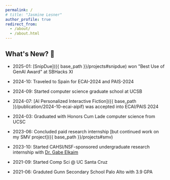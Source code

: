 ```yaml
---
permalink: /
# title: "Jasmine Lesner"
author_profile: true
redirect_from: 
  - /about/
  - /about.html
---
```


<!-- 
I am a graduate student in the Computer Science Department at the University of California, Santa Barbara. 
 -->

<!-- 
# TODO standardize date format

# TODO add bit more detail to each event 

# double check dates

# add club activities?

# add hackthons from the past ?

-->

## What's New? 🎉

- 2025-01: [SnipDue]({{ base_path }}/projects#snipdue) won "Best Use of GenAI Award" at SBHacks XI 

- 2024-10: Traveled to Spain for ECAI-2024 and PAIS-2024

- 2024-09: Started computer science graduate school at UCSB 

- 2024-07: [AI Personalized Interactive Fiction]({{ base_path }}/publication/2024-10-ecai-aipif) was accepted into ECAI/PAIS 2024

- 2024-03: Graduated with Honors Cum Lade computer science from UCSC

- 2023-06: Concluded paid research internship [but continued work on my SMV project]({{ base_path }}/projects#smv)

- 2023-10: Started CAHSI/NSF-sponsored undergraduate research internship with <a href="https://users.soe.ucsc.edu/~elkaim/elkaim/Home.html">Dr. Gabe Elkaim</a>

- 2021-09: Started Comp Sci @ UC Santa Cruz

- 2021-06: Graduted Gunn Secondary School Palo Alto with 3.9 GPA 


<!-- 

- 2020-04: Accepted to COSMOS @ UC Santa Cruz => but COVID cancelled it.

- 2009-03: I become naturalized citizen of United State of America

- 2009-03: Moved to California from Canada 

-->


<!-- ## FAQ

* What are you working on? 
    - Peek at my <a target="_blank" href="projects">Projects</a> and <a target="_blank" href="publications">Publications</a>

* What is the best way to contact you?
    - `jlesner [at] ucsb.edu` -->



<!-- 
What is the best way to contact you? `jlesner [at] ucsb.edu`

What are your interests? Peek at my 
<a target="_blank" href="projects">Projects</a>
and
<a target="_blank" href="publications">Publications</a>

Do you have siblings? Yes, I have a <a href="#">sibling</a> also in the Computer Science Department at the University of California, Santa Barbara.

What is your biggest weakness? I work too hard! :-) -->

<!-- Are you looking for an internship? YES! -->

<!-- 
My research focuses on the intersection of `Human-AI Interaction`, `Interactive AI Systems`, `Educational Technology`. 

**Research Mission:** To make AI systems more accessible and comprehensible to diverse users, particularly learners and educators, by creating intuitive, multimodal interfaces that bridge the gap between complex AI capabilities and everyday user needs. I believe that AI-powered educational tools should be so engaging and natural to use that learning through technology becomes as intuitive as learning from a human teacher. -->

<!-- Add Font Awesome for icons -->
<link rel="stylesheet" href="https://cdnjs.cloudflare.com/ajax/libs/font-awesome/5.15.4/css/all.min.css">

<!-- <section class="gallery" style="padding: 2rem 0;">
   <h2 style="text-align: center; margin-bottom: 2rem;">Gallery</h2>
   
   <div class="gallery-grid" style="display: grid; grid-template-columns: repeat(auto-fill, minmax(250px, 1fr)); gap: 1rem; padding: 0 1rem;">
       <div class="img-container" style="aspect-ratio: 1; overflow: hidden; border-radius: 8px; box-shadow: 0 2px 4px rgba(0,0,0,0.1);">
           <img src="images/image1.jpg" alt="Gallery image 1" style="width: 100%; height: 100%; object-fit: cover; transition: transform 0.3s ease;" onmouseover="this.style.transform='scale(1.05)'" onmouseout="this.style.transform='scale(1)'">
       </div>
       
       <div class="img-container" style="aspect-ratio: 1; overflow: hidden; border-radius: 8px; box-shadow: 0 2px 4px rgba(0,0,0,0.1);">
           <img src="images/image2.jpg" alt="Gallery image 2" style="width: 100%; height: 100%; object-fit: cover; transition: transform 0.3s ease;" onmouseover="this.style.transform='scale(1.05)'" onmouseout="this.style.transform='scale(1)'">
       </div>
       
       <div class="img-container" style="aspect-ratio: 1; overflow: hidden; border-radius: 8px; box-shadow: 0 2px 4px rgba(0,0,0,0.1);">
           <img src="images/image3.jpg" alt="Gallery image 3" style="width: 100%; height: 100%; object-fit: cover; transition: transform 0.3s ease;" onmouseover="this.style.transform='scale(1.05)'" onmouseout="this.style.transform='scale(1)'">
       </div>
       
       <div class="img-container" style="aspect-ratio: 1; overflow: hidden; border-radius: 8px; box-shadow: 0 2px 4px rgba(0,0,0,0.1);">
           <img src="images/image4.jpg" alt="Gallery image 4" style="width: 100%; height: 100%; object-fit: cover; transition: transform 0.3s ease;" onmouseover="this.style.transform='scale(1.05)'" onmouseout="this.style.transform='scale(1)'">
       </div>
       
       <div class="img-container" style="aspect-ratio: 1; overflow: hidden; border-radius: 8px; box-shadow: 0 2px 4px rgba(0,0,0,0.1);">
           <img src="images/image5.jpg" alt="Gallery image 5" style="width: 100%; height: 100%; object-fit: cover; transition: transform 0.3s ease;" onmouseover="this.style.transform='scale(1.05)'" onmouseout="this.style.transform='scale(1)'">
       </div>
       
       <div class="img-container" style="aspect-ratio: 1; overflow: hidden; border-radius: 8px; box-shadow: 0 2px 4px rgba(0,0,0,0.1);">
           <img src="images/image6.jpg" alt="Gallery image 6" style="width: 100%; height: 100%; object-fit: cover; transition: transform 0.3s ease;" onmouseover="this.style.transform='scale(1.05)'" onmouseout="this.style.transform='scale(1)'">
       </div>
   </div>
</section> -->